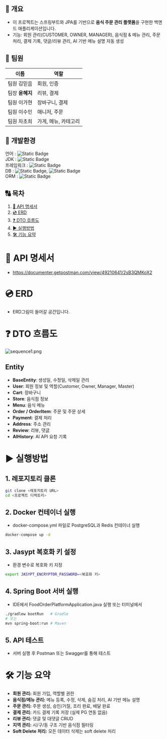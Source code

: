 ## 🤔 개요

- 이 프로젝트는 스프링부트와 JPA를 기반으로 **음식 주문 관리 플랫폼**을 구현한 백엔드 애플리케이션입니다.
- 기능: 회원 관리(CUSTOMER, OWNER, MANAGER), 음식점 & 메뉴 관리, 주문 처리, 결제 기록, 댓글/리뷰 관리, AI 기반 메뉴 설명 자동 생성

## 👥 팀원

| 이름         | 역할           |
|------------|--------------|
| 팀원 김믿음     | 회원, 인증       |
| 팀장 **윤혜지** | 리뷰, 결제       |
| 팀원 이가현     | 장바구니, 결제     |
| 팀원 이수민     | 매니저, 주문      |
| 팀원 차초희     | 가게, 메뉴, 카테고리 |

## 🌳 개발환경

언어 : ![Static Badge](https://img.shields.io/badge/Java-red?style=flat-square)  
JDK : ![Static Badge](https://img.shields.io/badge/JDK-17-yellow?style=flat-square)  
프레임워크 : ![Static Badge](https://img.shields.io/badge/SpringBoot-%23FFFF00?logo=springboot)  
DB : ![Static Badge](https://img.shields.io/badge/Postgres-%23FFFFFF?style=flat&logo=mysql), ![Static Badge](https://img.shields.io/badge/Redis-%23FFFFFF?style=flat&logo=mysql)    
ORM : ![Static Badge](https://img.shields.io/badge/JPA-FFA500?style=flat)

## 🔠 목차

1. [📄 API 명세서](#-api-명세서)
2. [💿 ERD](#-erd)
3. [❓ DTO 흐름도](#-패키지-설명)
4. [▶️ 실행방법](#️-실행방법)
5. [🛠 기능 요약](#-기능-요약)

# 📄 API 명세서

- https://documenter.getpostman.com/view/49210641/2sB3QMKoX2

# 💿 ERD

- ERD그림이 들어갈 공간입니다.

# ❓ DTO 흐름도

![sequence1.png](sequence1.png)

## Entity

- **BaseEntity**: 생성일, 수정일, 삭제일 관리
- **User**: 회원 정보 및 역할(Customer, Owner, Manager, Master)
- **Cart**: 장바구니
- **Store**: 음식점 정보
- **Menu**: 음식 메뉴
- **Order / OrderItem**: 주문 및 주문 상세
- **Payment**: 결제 처리
- **Address**: 주소 관리
- **Review**: 리뷰, 댓글
- **AIHistory**: AI API 요청 기록

# ▶️ 실행방법

## 1. **레포지토리 클론**

```bash
git clone <레포지토리 URL>
cd <프로젝트 디렉토리>
```

## 2. **Docker 컨테이너 실행**

- docker-compose.yml 파일로 PostgreSQL과 Redis 컨테이너 실행

```bash
docker-compose up -d
```

## 3. **Jasypt 복호화 키 설정**

- 환경 변수로 복호화 키 지정

```bash
export JASYPT_ENCRYPTOR_PASSWORD=<복호화 키>
```

## 4. **Spring Boot 서버 실행**

- IDE에서 FoodOrderPlatformApplication.java 실행
  또는 터미널에서

```bash
./gradlew bootRun   # Gradle
# 또는
mvn spring-boot:run # Maven
```

## 5. **API 테스트**

- 서버 실행 후 Postman 또는 Swagger를 통해 테스트

# 🛠 기능 요약

- **회원 관리:** 회원 가입, 역할별 권한
- **음식점/메뉴 관리:** 메뉴 등록, 수정, 삭제, 숨김 처리, AI 기반 메뉴 설명
- **주문 관리:** 주문 생성, 승인/거절, 조리 완료, 배달 완료
- **결제 관리:** 카드 결제 기록 저장 (실제 PG 연동 없음)
- **리뷰 관리:** 댓글 및 대댓글 CRUD
- **지역 관리:** 시/구/동 구조 기반 음식점 필터링
- **Soft Delete 처리:** 모든 데이터 삭제는 soft delete 처리
